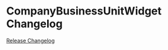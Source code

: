 # CompanyBusinessUnitWidget Changelog

[Release Changelog](https://github.com/spryker-shop/company-business-unit-widget/releases)
